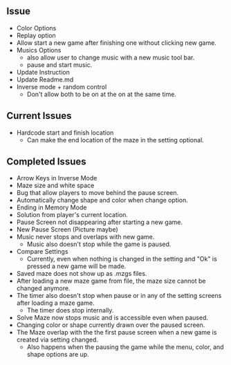 ## Issue
*  Color Options
*  Replay option
*  Allow start a new game after finishing one without clicking new game.
*  Musics Options
    * also allow user to change music with a new music tool bar.
    * pause and start music.
* Update Instruction
* Update Readme.md
* Inverse mode + random control
    * Don't allow both to be on at the on at the same time.

## Current Issues
* Hardcode start and finish location
    * Can make the end location of the maze in the setting optional.

## Completed Issues
*  Arrow Keys in Inverse Mode
*  Maze size and white space
*  Bug that allow players to move behind the pause screen.
*  Automatically change shape and color when change option.
* Ending in Memory Mode
* Solution from player's current location.
* Pause Screen not disappearing after starting a new game.
* New Pause Screen (Picture maybe)
* Music never stops and overlaps with new game.
    * Music also doesn't stop while the game is paused.
* Compare Settings
    * Currently, even when nothing is changed in the setting and "Ok" is pressed a new game will be made.
* Saved maze does not show up as .mzgs files.
* After loading a new maze game from file, the maze size cannot be changed anymore.
* The timer also doesn't stop when pause or in any of the setting screens after loading a maze game.
    * The timer does stop internally. 
* Solve Maze now stops music and is accessible even when paused.
* Changing color or shape currently drawn over the paused screen.
* The Maze overlap with the the first pause screen when a new game is created via setting changed.
    * Also happens when the pausing the game while the menu, color, and shape options are up.